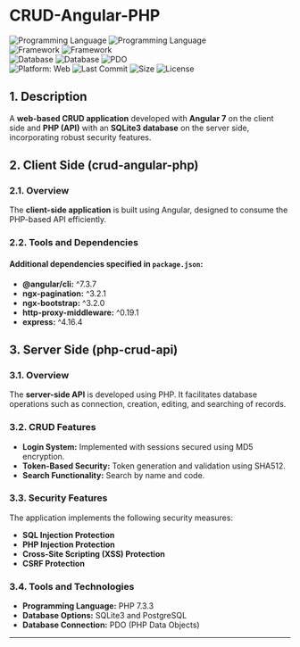 # CRUD-Angular-PHP  

![Programming Language](https://img.shields.io/badge/PHP-lavender?style=flat&logo=php&logoColor=white) ![Programming Language](https://img.shields.io/badge/JavaScript-yellow?style=flat&logo=javascript&logoColor=white)  
![Framework](https://img.shields.io/badge/Angular-darkred?style=flat&logo=angular&logoColor=white) ![Framework](https://img.shields.io/badge/Express-gray?style=flat&logo=express&logoColor=white)  
![Database](https://img.shields.io/badge/SQLite-blue?logo=sqlite&logoColor=white) ![Database](https://img.shields.io/badge/PostgreSQL-blue?logo=postgresql&logoColor=white) ![PDO](https://img.shields.io/badge/PDO-777BB4?logo=php&logoColor=white)   
![Platform: Web](https://img.shields.io/badge/Platform-Web-blue?logo=google-chrome)
![Last Commit](https://img.shields.io/github/last-commit/ander1code/crud-angular-php?color=yellow&logo=github) ![Size](https://img.shields.io/github/repo-size/ander1code/crud-angular-php?color=blue&logo=files) ![License](https://img.shields.io/github/license/ander1code/crud-angular-php?color=black&logo=open-source-initiative)

## 1. Description
A **web-based CRUD application** developed with **Angular 7** on the client side and **PHP (API)** with an **SQLite3 database** on the server side, incorporating robust security features.

## 2. Client Side (crud-angular-php)

### 2.1. Overview
The **client-side application** is built using Angular, designed to consume the PHP-based API efficiently.

### 2.2. Tools and Dependencies
#### Additional dependencies specified in `package.json`:
- **@angular/cli:** ^7.3.7
- **ngx-pagination:** ^3.2.1
- **ngx-bootstrap:** ^3.2.0
- **http-proxy-middleware:** ^0.19.1
- **express:** ^4.16.4

## 3. Server Side (php-crud-api)

### 3.1. Overview
The **server-side API** is developed using PHP. It facilitates database operations such as connection, creation, editing, and searching of records.

### 3.2. CRUD Features
- **Login System:** Implemented with sessions secured using MD5 encryption.
- **Token-Based Security:** Token generation and validation using SHA512.
- **Search Functionality:** Search by name and code.

### 3.3. Security Features
The application implements the following security measures:
- **SQL Injection Protection**
- **PHP Injection Protection**
- **Cross-Site Scripting (XSS) Protection**
- **CSRF Protection**

### 3.4. Tools and Technologies
- **Programming Language:** PHP 7.3.3
- **Database Options:** SQLite3 and PostgreSQL
- **Database Connection:** PDO (PHP Data Objects)

---

